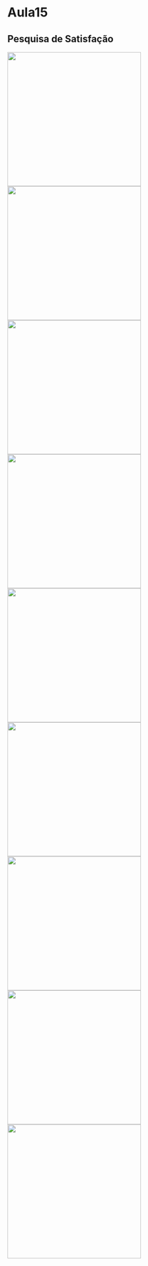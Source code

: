 # Aula15 

## Pesquisa de Satisfação



<a href="https://me-qr.com/RgB0DSYV"><img src="https://github.com/Lucaspaiva00/julia_calhau-2024/assets/156427878/65db5d72-fbd1-4cb6-bf2c-03a77f257884" width="300" height="300" />
<a href="https://me-qr.com/nWzkb8WV"><img src="https://github.com/Lucaspaiva00/julia_calhau-2024/assets/156427878/03cacdb0-1b84-444e-a8f9-528069e2c4bf" width="300" height="300" />
<a href="https://me-qr.com/ZYahJY69"><img src="https://github.com/Lucaspaiva00/julia_calhau-2024/assets/156427878/86141d5d-fb9d-47a6-a4c1-7ac685dd81aa" width="300" height="300" />
<a href="https://me-qr.com/TrztD3u2"><img src="https://github.com/Lucaspaiva00/julia_calhau-2024/assets/156427878/02898d41-aa14-4f85-af9f-a5840bbcf6ba" width="300" height="300" />
<a href="https://me-qr.com/R7DPwBBu"><img src="https://github.com/Lucaspaiva00/julia_calhau-2024/assets/156427878/30a1b3ad-7a12-4504-8665-79c584a9aacb" width="300" height="300" />
<a href="https://me-qr.com/UIknHAez"><img src="https://github.com/Lucaspaiva00/julia_calhau-2024/assets/156427878/448bd9dd-689d-48cd-8d56-e194ae58a0d0" width="300" height="300" />
<a href="https://me-qr.com/abmgOyV3"><img src="https://github.com/Lucaspaiva00/julia_calhau-2024/assets/156427878/1975150e-7555-4b19-ac41-91cc686d0760" width="300" height="300" />
<a href="https://me-qr.com/Ch0M7Vbw"><img src="https://github.com/Lucaspaiva00/julia_calhau-2024/assets/156427878/2dce55bb-5f98-4d51-b253-2b11f41f376e" width="300" height="300" />
<a href="https://me-qr.com/02YFVu38"><img src="https://github.com/Lucaspaiva00/julia_calhau-2024/assets/156427878/06d51172-5d0e-4a9a-baa2-d4cf011a7b84" width="300" height="300" />
